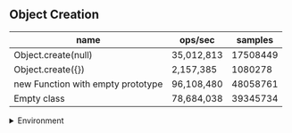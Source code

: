 ## Object Creation

|name|ops/sec|samples|
|-|-|-|
|Object.create(null)|35,012,813|17508449|
|Object.create({})|2,157,385|1080278|
|new Function with empty prototype|96,108,480|48058761|
|Empty class|78,684,038|39345734|


<details>
<summary>Environment</summary>

* __Machine:__ linux x64 | 4 vCPUs | 7.6GB Mem
* __Run:__ Fri Oct 17 2025 16:30:46 GMT+0000 (Coordinated Universal Time)
* __Node:__ `v25.0.0`
</details>

<!--
{"environment":{"platform":"linux","arch":"x64","cpus":4,"totalMemory":7.59783935546875},"benchmarks":[{"name":"Object.create(null)","samples":17508449,"opsSec":35012813.12511832},{"name":"Object.create({})","samples":1080278,"opsSec":2157385.519185318},{"name":"new Function with empty prototype","samples":48058761,"opsSec":96108480.11419086},{"name":"Empty class","samples":39345734,"opsSec":78684038.33836393}]}-->
